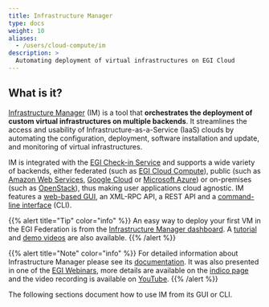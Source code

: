 ```yaml
---
title: Infrastructure Manager
type: docs
weight: 10
aliases:
  - /users/cloud-compute/im
description: >
  Automating deployment of virtual infrastructures on EGI Cloud
---
```


## What is it?

[Infrastructure Manager](https://www.grycap.upv.es/im) (IM) is a tool that
**orchestrates the deployment of custom virtual infrastructures on multiple
backends**. It streamlines the access and usability of Infrastructure-as-a-Service
(IaaS) clouds by automating the configuration, deployment, software installation
and update, and monitoring of virtual infrastructures.

IM is integrated with the [EGI Check-in Service](../../../aai/check-in) and supports
a wide variety of backends, either federated (such as
[EGI Cloud Compute](../../cloud-compute)), public (such as
[Amazon Web Services](https://aws.amazon.com/),
[Google Cloud](http://cloud.google.com/) or
[Microsoft Azure](http://azure.microsoft.com/)) or on-premises (such as
[OpenStack](../../../getting-started/openstack)),
thus making user applications cloud agnostic.
IM features a [web-based GUI](https://appsgrycap.i3m.upv.es:31443/im-dashboard/),
an XML-RPC API, a REST API and a [command-line interface](cli) (CLI).

{{% alert title="Tip" color="info" %}} An easy way to deploy your first VM
in the EGI Federation is from the
[Infrastructure Manager dashboard](https://appsgrycap.i3m.upv.es:31443/im-dashboard/).
A [tutorial](https://imdocs.readthedocs.io/en/latest/dashboard.html#usage) and
[demo videos](https://youtube.com/playlist?list=PLgPH186Qwh_37AMhEruhVKZSfoYpHkrUp) are also available.
{{% /alert %}}

{{% alert title="Note" color="info" %}} For detailed information about
Infrastructure Manager please see its [documentation](https://imdocs.readthedocs.io).
It was also presented in one of the
[EGI Webinars](https://www.egi.eu/webinars/), more details are available on the
[indico page](https://indico.egi.eu/event/5495/) and the video recording is available on
[YouTube](https://youtu.be/Q9VsYjI1mD4).
{{% /alert %}}

The following sections document how to use IM from its GUI or CLI.
